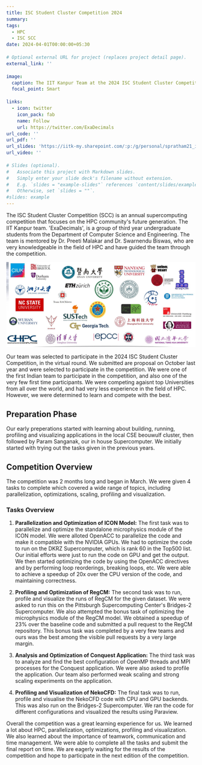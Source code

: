 ```yaml
---
title: ISC Student Cluster Competition 2024
summary: 
tags:
  - HPC
  - ISC SCC
date: 2024-04-01T00:00:00+05:30

# Optional external URL for project (replaces project detail page).
external_link: ''

image:
  caption: The IIT Kanpur Team at the 2024 ISC Student Cluster Competition
  focal_point: Smart

links:
  - icon: twitter
    icon_pack: fab
    name: Follow
    url: https://twitter.com/ExaDecimals
url_code: ''
url_pdf: ''
url_slides: 'https://iitk-my.sharepoint.com/:p:/g/personal/spratham21_iitk_ac_in/ES0TYculjr5LvFX3cIbL9BEBcbJFCOnXQwmbV857FBHeaw'
url_video: ''

# Slides (optional).
#   Associate this project with Markdown slides.
#   Simply enter your slide deck's filename without extension.
#   E.g. `slides = "example-slides"` references `content/slides/example-slides.md`.
#   Otherwise, set `slides = ""`.
#slides: example
---
```


The ISC Student Cluster Competition (SCC) is an annual supercomputing competition that focuses on the HPC community's future generation. 
The IIT Kanpur team. 'ExaDecimals', is a group of third year undergraduate students from the Department of Computer Science and Engineering. The team is mentored by Dr. Preeti Malakar and Dr. Swarnendu Biswas, who are very knowledgeable in the field of HPC and have guided the team through the competition. 

<!-- Insert image -->
![ISC SCC 2024](images/teams.jpeg)

Our team was selected to participate in the 2024 ISC Student Cluster Competition, in the virtual round. We submitted are proposal on October last year and were selected to participate in the competition. We were one of the first Indian team to participate in the competition, and also one of the very few first time participants. We were competing agaisnt top Universities from all over the world, and had very less experience in the field of HPC. However, we were determined to learn and compete with the best.

## Preparation Phase
Our early preperations started with learning about building, running, profiling and visualizing applications in the local CSE beouwulf cluster, then followed by Param Sanganak, our in house Supercomputer. We initially started with trying out the tasks given in the previous years. 
## Competition Overview

The competition was 2 months long and began in March. We were given 4 tasks to complete which covered a wide range of topics, including parallelization, optimizations, scaling, profiling and visualization.

### Tasks Overview
<!-- List of tasks -->
1. **Parallelization and Optimization of ICON Model:**
The first task was to parallelize and optimize the standalone microphysics module of the ICON model. We were alloted OpenACC to parallelize the code and make it compatible with the NVIDIA GPUs. We had to optimize the code to run on the DKRZ Supercomputer, which is rank 60 in the Top500 list. Our initial efforts were just to run the code on GPU and get the output. We then started optimizing the code by using the OpenACC directives and by performing loop reorderings, breaking loops, etc. We were able to achieve a speedup of 20x over the CPU version of the code, and maintaining correctness.

2. **Profiling and Optimization of RegCM:**
The second task was to run, profile and visualize the runs of RegCM for the given dataset. We were asked to run this on the Pittsburgh Supercomputing Center's Bridges-2 Supercomputer. We also attempted the bonus task of optimizing the microphysics module of the RegCM model. We obtained a speedup of 23% over the baseline code and submitted a pull request to the RegCM repository. This bonus task was completed by a very few teams and ours was the best among the visible pull requests by a very large margin.
3. **Analysis and Optimization of Conquest Application:**
The third task was to analyze and find the best configuration of OpenMP threads and MPI processes for the Conquest application. We were also asked to profile the application. Our team also performed weak scaling and strong scaling experiments on the application.

4. **Profiling and Visualization of NekoCFD:**
The final task was to run, profile and visualise the NekoCFD code with CPU and GPU backends. This was also run on the Bridges-2 Supercomputer. We ran the code for different configurations and visualized the results using Paraview.

Overall the competition was a great learning experience for us. We learned a lot about HPC, parallelization, optimizations, profiling and visualization. We also learned about the importance of teamwork, communication and time management. We were able to complete all the tasks and submit the final report on time. We are eagerly waiting for the results of the competition and hope to participate in the next edition of the competition.
